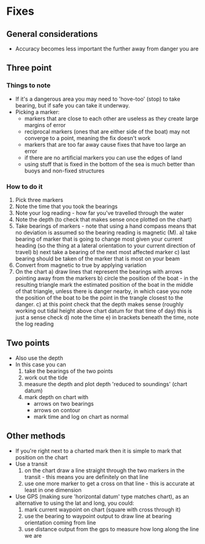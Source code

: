 # Fixes
## General considerations
* Accuracy becomes less important the further away from danger you are
## Three point
### Things to note
* If it's a dangerous area you may need to 'hove-too' (stop) to take bearing, but if safe you can take it underway.
* Picking a marker:
  - markers that are close to each other are useless as they create large margins of error
  - reciprocal markers (ones that are either side of the boat) may not converge to a point, meaning the fix doesn't work
  - markers that are too far away cause fixes that have too large an error
  - if there are no artificial markers you can use the edges of land
  - using stuff that is fixed in the bottom of the sea is much better than buoys and non-fixed structures
### How to do it
1. Pick three markers
2. Note the time that you took the bearings
3. Note your log reading - how far you've travelled through the water
4. Note the depth (to check that makes sense once plotted on the chart)
5. Take bearings of markers - note that using a hand compass means that no deviation is assumed so the bearing reading is magnetic (M).
  a) take bearing of marker that is going to change most given your current heading (so the thing at a lateral orientation to your current direction of travel)
  b) next take a bearing of the next most affected marker
  c) last bearing should be taken of the marker that is most on your beam
6. Convert from magnetic to true by applying variation
7. On the chart
  a) draw lines that represent the bearings with arrows pointing away from the markers
  b) circle the position of the boat - in the resulting triangle mark the estimated position of the boat in the middle of that triangle, unless there is danger nearby, in which case you note the position of the boat to be the point in the trangle closest to the danger.
  c) at this point check that the depth makes sense (roughly working out tidal height above chart datum for that time of day) this is just a sense check
  d) note the time
  e) in brackets beneath the time, note the log reading
## Two points
* Also use the depth
* In this case you can
  1. take the bearings of the two points
  2. work out the tide
  3. measure the depth and plot depth 'reduced to soundings' (chart datum)
  4. mark depth on chart with
      - arrows on two bearings
      - arrows on contour
      - mark time and log on chart as normal
## Other methods
* If you're right next to a charted mark then it is simple to mark that position on the chart
* Use a transit
  1. on the chart draw a line straight through the two markers in the transit - this means you are definitely on that line
  2. use one more marker to get a cross on that line - this is accurate at least in one dimension
* Use GPS (making sure 'horizontal datum' type matches chart), as an alternative to using the lat and long, you could:
  1. mark current waypoint on chart (square with cross through it)
  2. use the bearing to waypoint output to draw line at bearing orientation coming from line
  3. use distance output from the gps to measure how long along the line we are
